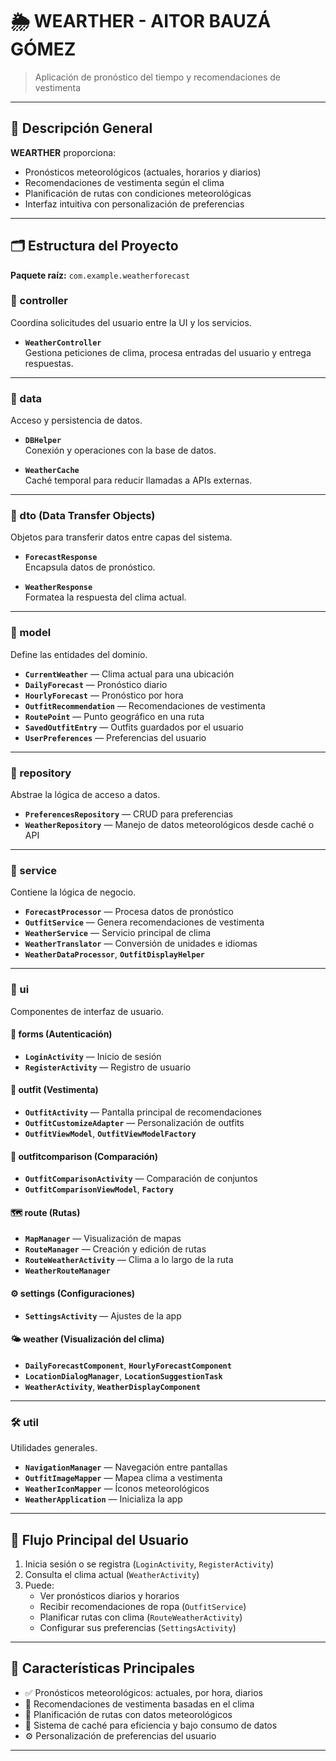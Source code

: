 # 🌦️ WEARTHER - AITOR BAUZÁ GÓMEZ

> Aplicación de pronóstico del tiempo y recomendaciones de vestimenta

---

## 📝 Descripción General

**WEARTHER** proporciona:

- Pronósticos meteorológicos (actuales, horarios y diarios)
- Recomendaciones de vestimenta según el clima
- Planificación de rutas con condiciones meteorológicas
- Interfaz intuitiva con personalización de preferencias

---

## 🗂️ Estructura del Proyecto

**Paquete raíz:** `com.example.weatherforecast`

### 📁 controller

Coordina solicitudes del usuario entre la UI y los servicios.

- **`WeatherController`**  
  Gestiona peticiones de clima, procesa entradas del usuario y entrega respuestas.

---

### 📁 data

Acceso y persistencia de datos.

- **`DBHelper`**  
  Conexión y operaciones con la base de datos.

- **`WeatherCache`**  
  Caché temporal para reducir llamadas a APIs externas.

---

### 📁 dto (Data Transfer Objects)

Objetos para transferir datos entre capas del sistema.

- **`ForecastResponse`**  
  Encapsula datos de pronóstico.

- **`WeatherResponse`**  
  Formatea la respuesta del clima actual.

---

### 📁 model

Define las entidades del dominio.

- **`CurrentWeather`** — Clima actual para una ubicación  
- **`DailyForecast`** — Pronóstico diario  
- **`HourlyForecast`** — Pronóstico por hora  
- **`OutfitRecommendation`** — Recomendaciones de vestimenta  
- **`RoutePoint`** — Punto geográfico en una ruta  
- **`SavedOutfitEntry`** — Outfits guardados por el usuario  
- **`UserPreferences`** — Preferencias del usuario

---

### 📁 repository

Abstrae la lógica de acceso a datos.

- **`PreferencesRepository`** — CRUD para preferencias  
- **`WeatherRepository`** — Manejo de datos meteorológicos desde caché o API

---

### 📁 service

Contiene la lógica de negocio.

- **`ForecastProcessor`** — Procesa datos de pronóstico  
- **`OutfitService`** — Genera recomendaciones de vestimenta  
- **`WeatherService`** — Servicio principal de clima  
- **`WeatherTranslator`** — Conversión de unidades e idiomas  
- **`WeatherDataProcessor`**, **`OutfitDisplayHelper`**

---

### 📁 ui

Componentes de interfaz de usuario.

#### 🔐 forms (Autenticación)

- **`LoginActivity`** — Inicio de sesión  
- **`RegisterActivity`** — Registro de usuario

#### 👚 outfit (Vestimenta)

- **`OutfitActivity`** — Pantalla principal de recomendaciones  
- **`OutfitCustomizeAdapter`** — Personalización de outfits  
- **`OutfitViewModel`**, **`OutfitViewModelFactory`**

#### 🔄 outfitcomparison (Comparación)

- **`OutfitComparisonActivity`** — Comparación de conjuntos  
- **`OutfitComparisonViewModel`**, **`Factory`**

#### 🗺️ route (Rutas)

- **`MapManager`** — Visualización de mapas  
- **`RouteManager`** — Creación y edición de rutas  
- **`RouteWeatherActivity`** — Clima a lo largo de la ruta  
- **`WeatherRouteManager`**

#### ⚙️ settings (Configuraciones)

- **`SettingsActivity`** — Ajustes de la app

#### 🌤️ weather (Visualización del clima)

- **`DailyForecastComponent`**, **`HourlyForecastComponent`**  
- **`LocationDialogManager`**, **`LocationSuggestionTask`**  
- **`WeatherActivity`**, **`WeatherDisplayComponent`**

---

### 🛠️ util

Utilidades generales.

- **`NavigationManager`** — Navegación entre pantallas  
- **`OutfitImageMapper`** — Mapea clima a vestimenta  
- **`WeatherIconMapper`** — Íconos meteorológicos  
- **`WeatherApplication`** — Inicializa la app

---

## 🔄 Flujo Principal del Usuario

1. Inicia sesión o se registra (`LoginActivity`, `RegisterActivity`)
2. Consulta el clima actual (`WeatherActivity`)
3. Puede:
   - Ver pronósticos diarios y horarios
   - Recibir recomendaciones de ropa (`OutfitService`)
   - Planificar rutas con clima (`RouteWeatherActivity`)
   - Configurar sus preferencias (`SettingsActivity`)

---

## 🌟 Características Principales

- ✅ Pronósticos meteorológicos: actuales, por hora, diarios  
- 👕 Recomendaciones de vestimenta basadas en el clima  
- 🧭 Planificación de rutas con datos meteorológicos  
- 🧠 Sistema de caché para eficiencia y bajo consumo de datos  
- ⚙️ Personalización de preferencias del usuario

---

